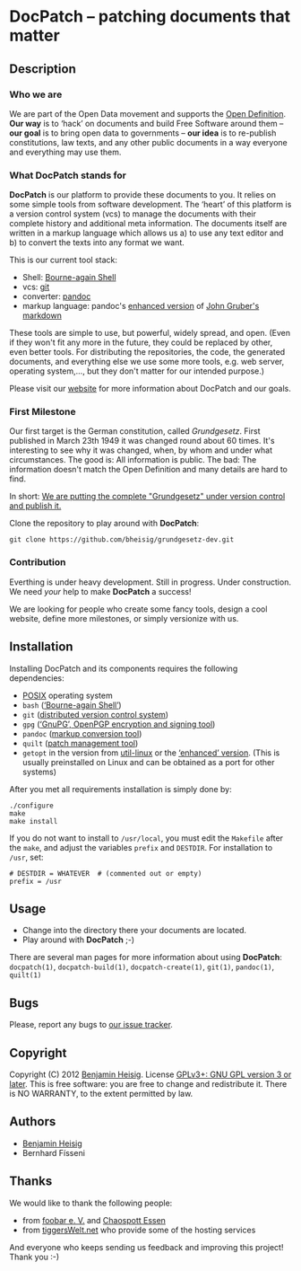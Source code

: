 #   DocPatch – patching documents that matter


##  Description


### Who we are

We are part of the Open Data movement and supports the [Open Definition](http://opendefinition.org/okd/). **Our way** is to ‘hack’ on documents and build Free Software around them – **our goal** is to bring open data to governments – **our idea** is to re-publish constitutions, law texts, and any other public documents in a way everyone and everything may use them.


### What DocPatch stands for

**DocPatch** is our platform to provide these documents to you. It relies on some simple tools from software development. The ‘heart’ of this platform is a version control system (vcs) to manage the documents with their complete history and additional meta information. The documents itself are written in a markup language which allows us a) to use any text editor and b) to convert the texts into any format we want.

This is our current tool stack:

*   Shell: [Bourne-again Shell](http://www.gnu.org/software/bash/)
*   vcs: [git](http://git-scm.com/)
*   converter: [pandoc](http://johnmacfarlane.net/pandoc/index.html)
*   markup language: pandoc's [enhanced version](http://johnmacfarlane.net/pandoc/README.html#pandocs-markdown) of [John Gruber's markdown](http://daringfireball.net/projects/markdown/)

These tools are simple to use, but powerful, widely spread, and open. (Even if they won't fit any more in the future, they could be replaced by other, even better tools. For distributing the repositories, the code, the generated documents, and everything else we use some more tools, e.g. web server, operating system,…, but they don't matter for our intended purpose.)

Please visit our [website](http://wiki.die-foobar.org/wiki/DocPatch) for more information about DocPatch and our goals.


### First Milestone

Our first target is the German constitution, called *Grundgesetz*. First published in March 23th 1949 it was changed round about 60 times. It's interesting to see why it was changed, when, by whom and under what circumstances. The good is: All information is public. The bad: The information doesn't match the Open Definition and many details are hard to find.

In short: [We are putting the complete "Grundgesetz" under version control and publish it.](http://wiki.die-foobar.org/wiki/DocPatch/Grundgesetz)

Clone the repository to play around with **DocPatch**:

    git clone https://github.com/bheisig/grundgesetz-dev.git


### Contribution

Everthing is under heavy development. Still in progress. Under construction. We need *your* help to make **DocPatch** a success!

We are looking for people who create some fancy tools, design a cool website, define more milestones, or simply versionize with us.


##  Installation

Installing DocPatch and its components requires the following dependencies:

*   [POSIX](http://en.wikipedia.org/wiki/POSIX) operating system
*   `bash` ([‘Bourne-again Shell’](http://www.gnu.org/software/bash/))
*   `git` ([distributed version control system](http://git-scm.com/))
*   `gpg` ([‘GnuPG’, OpenPGP encryption and signing tool](http://www.gnupg.org/))
*   `pandoc` ([markup conversion tool](http://johnmacfarlane.net/pandoc/))
*   `quilt` ([patch management tool](http://savannah.nongnu.org/projects/quilt))
*   `getopt` in the version from [util-linux](https://www.kernel.org/pub/linux/utils/util-linux/) or the [‘enhanced’ version](http://software.frodo.looijaard.name/getopt/download.php). (This is usually preinstalled on Linux and can be obtained as a port for other systems)

After you met all requirements installation is simply done by:

    ./configure
    make
    make install

If you do not want to install to `/usr/local`, you must edit the `Makefile` after the `make`, and adjust the variables `prefix` and `DESTDIR`. For installation to `/usr`, set:

    # DESTDIR = WHATEVER  # (commented out or empty)
    prefix = /usr


##  Usage

-   Change into the directory there your documents are located.
-   Play around with **DocPatch** ;-)

There are several man pages for more information about using **DocPatch**: `docpatch(1)`, `docpatch-build(1)`, `docpatch-create(1)`, `git(1)`, `pandoc(1)`, `quilt(1)`


##  Bugs

Please, report any bugs to [our issue tracker](https://github.com/bheisig/DocPatch/issues).


##  Copyright

Copyright (C) 2012 [Benjamin Heisig](http://benjamin.heisig.name/). License [GPLv3+: GNU GPL version 3 or later](http://gnu.org/licenses/gpl.html). This is free software: you are free to change and redistribute it. There is NO WARRANTY, to the extent permitted by law.


##  Authors

*   [Benjamin Heisig](http://benjamin.heisig.name/)
*   Bernhard Físseni


##  Thanks

We would like to thank the following people:

*   from [foobar e. V.](http://wiki.die-foobar.de/) and [Chaospott Essen](http://chaospott.de/)
*   from [tiggersWelt.net](http://tiggerswelt.net/) who provide some of the hosting services

And everyone who keeps sending us feedback and improving this project! Thank you :-)
